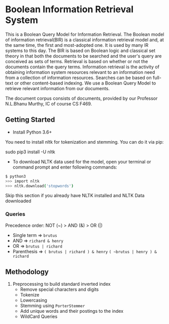 # Boolean Information Retrieval System

This is a Boolean Query Model for Information Retrieval. 
The Boolean model of information retrieval(BIR) is a classical information retrieval model and, at the same time, the first and most-adopted one. It is used by many IR systems to this day. The BIR is based on Boolean logic and classical set theory in that both the documents to be searched and the user's query are conceived as sets of terms. Retrieval is based on whether or not the documents contain the query terms. 
Information retrieval is the activity of obtaining information system resources relevant to an information need from a collection of information resources. Searches can be based on full-text or other content-based indexing. We use a Boolean Query Model to retrieve relevant information from our documents.

The document corpus consists of documents, provided by our Professor N.L.Bhanu Murthy, IC of course CS F469. 

## Getting Started

- Install Python 3.6+

You need to install nltk for tokenization and stemming. You can do it via pip:

sudo pip3 install -U nltk

- To download NLTK data used for the model, open your terminal or command prompt and enter following commands:

```bash
$ python3
>>> import nltk
>>> nltk.download('stopwords')
```

Skip this section if you already have NLTK installed and NLTK Data downloaded

### Queries

Precedence order: NOT (~) > AND (&) > OR (|)

- Single term => `brutus`
- AND => `richard & henry`
- OR => `brutus | richard`
- Parenthesis => `( brutus | richard ) & henry`
                 `( ~brutus | henry ) & richard`

## Methodology

1. Preprocessing to build standard inverted index
   - Remove special characters and digits
   - Tokenize
   - Lowercasing
   - Stemming using `PorterStemmer`
   - Add unique words and their postings to the index
   - WildCard Queries